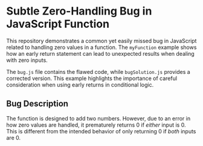 # Subtle Zero-Handling Bug in JavaScript Function

This repository demonstrates a common yet easily missed bug in JavaScript related to handling zero values in a function.  The `myFunction` example shows how an early return statement can lead to unexpected results when dealing with zero inputs.

The `bug.js` file contains the flawed code, while `bugSolution.js` provides a corrected version. This example highlights the importance of careful consideration when using early returns in conditional logic.

## Bug Description

The function is designed to add two numbers. However, due to an error in how zero values are handled, it prematurely returns 0 if *either* input is 0. This is different from the intended behavior of only returning 0 if *both* inputs are 0.